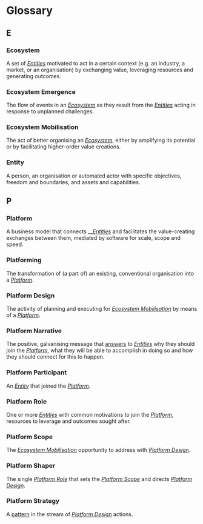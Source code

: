 # Glossary

## E

### **Ecosystem**

A set of [_Entities_](glossary.md#entity) motivated to act in a certain context \(e.g. an industry, a market, or an organisation\) by exchanging value, leveraging resources and generating outcomes.

### **Ecosystem Emergence**

The flow of events in an [_Ecosystem_](glossary.md#ecosystem) as they result from the [_Entities_](glossary.md#entity) acting in response to unplanned challenges.

### **Ecosystem Mobilisation**

The act of better organising an [_Ecosystem_](glossary.md#ecosystem), either by amplifying its potential or by facilitating higher-order value creations.

### **Entity**

A person, an organisation or automated actor with specific objectives, freedom and boundaries, and assets and capabilities.

## P

### Platform

A business model that connects __[_Entities_](glossary.md#entity) and facilitates the value-creating exchanges between them, mediated by software for scale, scope and speed.

### Platforming

The transformation of \(a part of\) an existing, conventional organisation into a [_Platform_](glossary.md#platform).

### **Platform Design**

The activity of planning and executing for [_Ecosystem Mobilisation_](glossary.md#ecosystem-mobilisation) by means of a [_Platform_](glossary.md#platform).

### **Platform Narrative**

The positive, galvanising message that [answers](http://www.marketingjournal.org/the-power-of-company-narratives-john-hagel/) to [_Entities_](glossary.md#entity) why they should join the [_Platform_](glossary.md#platform), what they will be able to accomplish in doing so and how they should connect for this to happen. 

### **Platform Participant**

An [_Entity_](glossary.md#entity) that joined the [_Platform_](glossary.md#platform)_._

### **Platform Role**

One or more [_Entities_](glossary.md#entity) with common motivations to join the [_Platform_](glossary.md#platform), resources to leverage and outcomes sought after.

### **Platform Scope**

The [_Ecosystem Mobilisation_](glossary.md#ecosystem-mobilisation) opportunity to address with [_Platform Design_](glossary.md#platform).

### **Platform Shaper**

The single [_Platform Role_](glossary.md#platform-role) that sets the [_Platform Scope_](glossary.md#platform-scope) and directs [_Platform Design_](glossary.md#platform-design).

### **Platform Strategy**

A [pattern](https://www.ifm.eng.cam.ac.uk/research/dstools/mintzbergs-5-ps-for-strategy/) in the stream of [_Platform Design_](glossary.md#platform-design) actions.

